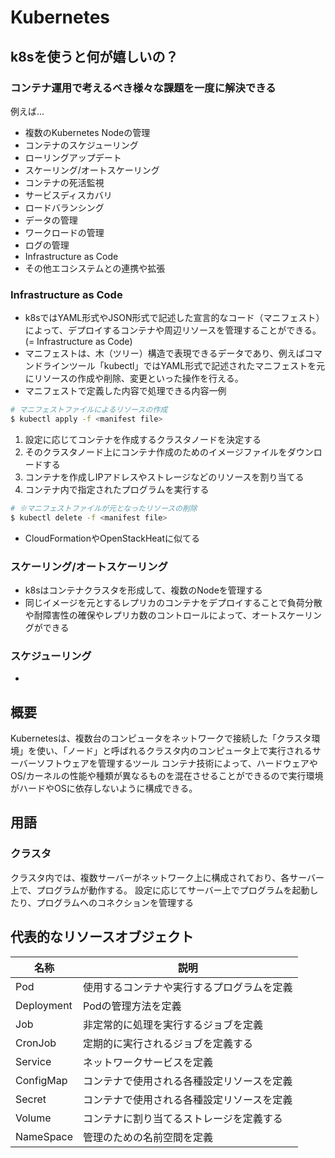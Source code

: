 # Kubernetes
## k8sを使うと何が嬉しいの？
### コンテナ運用で考えるべき様々な課題を一度に解決できる
例えば...
* 複数のKubernetes Nodeの管理
* コンテナのスケジューリング
* ローリングアップデート
* スケーリング/オートスケーリング
* コンテナの死活監視
* サービスディスカバリ
* ロードバランシング
* データの管理
* ワークロードの管理
* ログの管理
* Infrastructure as Code
* その他エコシステムとの連携や拡張

### Infrastructure as Code
* k8sではYAML形式やJSON形式で記述した宣言的なコード（マニフェスト）によって、デプロイするコンテナや周辺リソースを管理することができる。(= Infrastructure as Code)
* マニフェストは、木（ツリー）構造で表現できるデータであり、例えばコマンドラインツール「kubectl」ではYAML形式で記述されたマニフェストを元にリソースの作成や削除、変更といった操作を行える。
* マニフェストで定義した内容で処理できる内容一例
```bash
# マニフェストファイルによるリソースの作成
$ kubectl apply -f <manifest file>
```

   1. 設定に応じてコンテナを作成するクラスタノードを決定する
   2. そのクラスタノード上にコンテナ作成のためのイメージファイルをダウンロードする
   3. コンテナを作成しIPアドレスやストレージなどのリソースを割り当てる
   4. コンテナ内で指定されたプログラムを実行する

```bash
# ※マニフェストファイルが元となったリソースの削除
$ kubectl delete -f <manifest file>
```

* CloudFormationやOpenStackHeatに似てる

### スケーリング/オートスケーリング
* k8sはコンテナクラスタを形成して、複数のNodeを管理する
* 同じイメージを元とするレプリカのコンテナをデプロイすることで負荷分散や耐障害性の確保やレプリカ数のコントロールによって、オートスケーリングができる

### スケジューリング
* 

## 概要
Kubernetesは、複数台のコンピュータをネットワークで接続した「クラスタ環境」を使い、「ノード」と呼ばれるクラスタ内のコンピュータ上で実行されるサーバーソフトウェアを管理するツール
コンテナ技術によって、ハードウェアやOS/カーネルの性能や種類が異なるものを混在させることができるので実行環境がハードやOSに依存しないように構成できる。


## 用語
### クラスタ
クラスタ内では、複数サーバーがネットワーク上に構成されており、各サーバー上で、プログラムが動作する。
設定に応じてサーバー上でプログラムを起動したり、プログラムへのコネクションを管理する

## 代表的なリソースオブジェクト
| 名称 | 説明 |
| --- | --- |
| Pod | 使用するコンテナや実行するプログラムを定義 |
| Deployment | Podの管理方法を定義 |
| Job | 非定常的に処理を実行するジョブを定義 |
| CronJob | 定期的に実行されるジョブを定義する |
| Service | ネットワークサービスを定義 |
| ConfigMap | コンテナで使用される各種設定リソースを定義 |
| Secret | コンテナで使用される各種設定リソースを定義 |
| Volume | コンテナに割り当てるストレージを定義する |
| NameSpace  | 管理のための名前空間を定義 |

